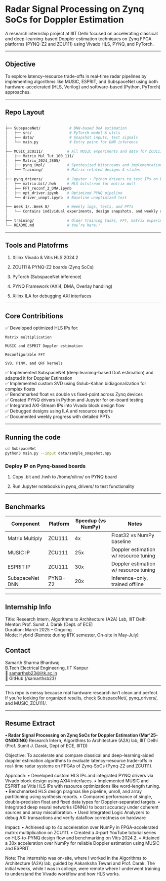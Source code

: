 
#  Radar Signal Processing on Zynq SoCs for Doppler Estimation

A research internship project at IIIT Delhi focused on accelerating classical and deep-learning-based Doppler estimation techniques on Zynq FPGA platforms (PYNQ-Z2 and ZCU111) using Vivado HLS, PYNQ, and PyTorch.

---

## Objective

To explore latency–resource trade-offs in real-time radar pipelines by implementing algorithms like MUSIC, ESPRIT, and SubspaceNet using both hardware-accelerated (HLS, Verilog) and software-based (Python, PyTorch) approaches.

---

##  Repo Layout

```bash
.
├── SubspaceNet/             # DNN-based DoA estimation
│   ├── src/                 # PyTorch model & utils
│   ├── data/                # Snapshot inputs, test signals
│   └── main.py              # Entry point for DNN inference
│
├── MUSIC_ZCU111/           # All MUSIC experiments and data for ZCU111 board
│   ├── Matrix_Mul_Tut_100_111/
│   ├── Matrix_2024_2805/
│   ├── pynq_impl/          # Synthesized bitstreams and implementation
│   └── Training/           # Matrix-related designs & slides
│
├── pynq_drivers/           # Jupyter + Python drivers to test IPs on board
│   ├── matrix.bit/.hwh     # HLS bitstream for matrix mult
│   ├── FFT_reconf_2_DMA.ipynb
│   ├── opt_driver.ipynb    # Optimized PYNQ pipeline
│   └── driver_unopt.ipynb  # Baseline unoptimized test
│
├── Week 1/..Week 8/        # Weekly logs, tests, and PPTs
│   └── Contains individual experiments, design snapshots, and weekly reports
│
├── training/               # Older training tasks, FFT, matrix experiments
└── README.md               # You’re here!!
```
---

## Tools and Platofrms

1. Xilinx Vivado & Vitis HLS 2024.2

2. ZCU111 & PYNQ-Z2 boards (Zynq SoCs)

3. PyTorch (SubspaceNet inference)

4. PYNQ Framework (AXI4, DMA, Overlay handling)

5. Xilinx ILA for debugging AXI interfaces

---

## Core Contribitions

✅ Developed optimized HLS IPs for:

    Matrix multiplication

    MUSIC and ESPRIT Doppler estimation

    Reconfigurable FFT

    SVD, PINV, and QRF kernels

✅ Implemented SubspaceNet (deep learning–based DoA estimation) and adapted it for Doppler Estimation  
✅ Implemented custom SVD using Golub-Kahan bidiagonalization for complex floats  
✅ Benchmarked float vs double vs fixed-point across Zynq devices  
✅ Created PYNQ drivers in Python and Jupyter for on-board testing  
✅ Integrated AXI-Stream IPs into Vivado block design flow  
✅ Debugged designs using ILA and resource reports  
✅ Documented weekly progress with detailed PPTs  

---

## Running the code 

```bash
cd SubspaceNet
python3 main.py --input data/sample_snapshot.npy

```

### Deploy IP on Pynq-based boards

1. Copy .bit and .hwh to /home/xilinx/ on PYNQ board  

2. Run Jupyter notebooks in pynq_drivers/ to test functionality

---

## Benchmarks 

| Component       | Platform | Speedup (vs NumPy) | Notes                                 |
| --------------- | -------- | ------------------ | ------------------------------------- |
| Matrix Multiply | ZCU111   | 4x                 | Float32 vs NumPy baseline             |
| MUSIC IP        | ZCU111   | 25x                | Doppler estimation w/ resource tuning |
| ESPRIT IP       | ZCU111   | 30x                | Doppler estimation w/ resource tuning |
| SubspaceNet DNN | PYNQ-Z2  | 20x                | Inference-only, trained offline       |

---

## Internship Info

Title: Research Intern, Algorithms to Architecture (A2A) Lab, IIIT Delhi   
Mentor: Prof. Sumit J. Darak (Dept. of ECE)   
Duration: March 2025 – Ongoing   
Mode: Hybrid (Remote during IITK semester, On-site in May-July)   

## Contact 

Samarth Sharma Bhardwaj   
B.Tech Electrical Engineering, IIT Kanpur   
📧 samarthsb23@iitk.ac.in   
🔗 GitHub (/samarthsb23)   

---
This repo is messy because real hardware research isn’t clean and perfect. If you’re looking for organized results, check SubspaceNet/, pynq_drivers/, and MUSIC_ZCU111/.


---

## Resume Extract

**• Radar Signal Processing on Zynq SoCs for Doppler Estimation (Mar’25- ONGOING)**
Research Intern, Algorithms to Architecture (A2A) lab, IIIT Delhi (Prof. Sumit J. Darak, Dept of ECE, IIITD)

Objective: To accelerate and compare classical and deep-learning-aided doppler estimation algorithms to evaluate latency–resource trade-offs in real-time radar systems on FPGAs of Zynq-SoCs (Pynq-Z2 and ZCU111).

Approach: • Developed custom HLS IPs and integrated PYNQ drivers via Vivado block design using AXI4 interfaces.
• Implemented MUSIC and ESPRIT as Vitis HLS IPs with resource optimizations like word-length tuning.
• Benchmarked HLS design pragmas like pipeline, unroll, and array partitioning using synthesis reports.
• Compared performance of single, double-precision float and fixed data types for Doppler-separated targets.
• Integrated deep neural networks (DNNs) to boost accuracy under coherent sources and array miscalibration.
• Used Integrated Logic Analyzers to debug AXI transactions and verify dataflow correctness on hardware

Impact: • Achieved up to 4x acceleration over NumPy in FPGA-accelerated matrix multiplication on ZCU111.
• Created a 4-part YouTube tutorial series on HLS-to-PYNQ design flow and benchmarking on Vitis 2024.2.
• Attained a 30x acceleration over NumPy for reliable Doppler estimation using MUSIC and ESPRIT


Note:
The internship was on-site, where I worked in the Algorithms to Architecture (A2A) lab, guided by Aakanksha Tewari and Prof. Darak. The initial weeks, while I was in college, were remote where I underwent training to understand the Vivado workflow and how HLS works. 
